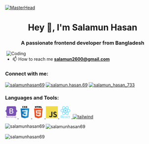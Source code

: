 [![MasterHead](https://present.readthedocs.io/en/latest/_images/welcome-to-coding.gif)](https://SalamunHasan.69)
<h1 align="center">Hey 👋, I'm Salamun Hasan</h1>
<h3 align="center">A passionate frontend developer from Bangladesh</h3>
<img align="right" width="500" src="https://camo.githubusercontent.com/e278cbf655da98c004011927c9b4ef9ace0e73c9b8a41892b778bbe03c045379/68747470733a2f2f637373706f696e743130312e636f6d2f77702d636f6e74656e742f75706c6f6164732f323032302f31302f446576656c6f7065722d6f6e2d6c6170746f702e676966" alt="Coding">



- 📫 How to reach me **salamun2600@gmail.com**



<h3 align="left">Connect with me:</h3>
<p align="left">
<a href="https://linkedin.com/in/salamunhasan69" target="blank"><img align="center" src="https://raw.githubusercontent.com/rahuldkjain/github-profile-readme-generator/master/src/images/icons/Social/linked-in-alt.svg" alt="salamunhasan69" height="30" width="40" /></a>
<a href="https://fb.com/salamun.hasan.69" target="blank"><img align="center" src="https://raw.githubusercontent.com/rahuldkjain/github-profile-readme-generator/master/src/images/icons/Social/facebook.svg" alt="salamun.hasan.69" height="30" width="40" /></a>
<a href="https://instagram.com/salamun_hasan_733" target="blank"><img align="center" src="https://raw.githubusercontent.com/rahuldkjain/github-profile-readme-generator/master/src/images/icons/Social/instagram.svg" alt="salamun_hasan_733" height="30" width="40" /></a>
</p>

<h3 align="left">Languages and Tools:</h3>
<p align="left"> <a href="https://getbootstrap.com" target="_blank" rel="noreferrer"> <img src="https://raw.githubusercontent.com/devicons/devicon/master/icons/bootstrap/bootstrap-plain-wordmark.svg" alt="bootstrap" width="40" height="40"/> </a> <a href="https://www.w3schools.com/css/" target="_blank" rel="noreferrer"> <img src="https://raw.githubusercontent.com/devicons/devicon/master/icons/css3/css3-original-wordmark.svg" alt="css3" width="40" height="40"/> </a> <a href="https://www.w3.org/html/" target="_blank" rel="noreferrer"> <img src="https://raw.githubusercontent.com/devicons/devicon/master/icons/html5/html5-original-wordmark.svg" alt="html5" width="40" height="40"/> </a> <a href="https://developer.mozilla.org/en-US/docs/Web/JavaScript" target="_blank" rel="noreferrer"> <img src="https://raw.githubusercontent.com/devicons/devicon/master/icons/javascript/javascript-original.svg" alt="javascript" width="40" height="40"/> </a> <a href="https://reactjs.org/" target="_blank" rel="noreferrer"> <img src="https://raw.githubusercontent.com/devicons/devicon/master/icons/react/react-original-wordmark.svg" alt="react" width="40" height="40"/> </a> <a href="https://tailwindcss.com/" target="_blank" rel="noreferrer"> <img src="https://www.vectorlogo.zone/logos/tailwindcss/tailwindcss-icon.svg" alt="tailwind" width="40" height="40"/> </a> </p>

<p><img align="left" src="https://github-readme-stats.vercel.app/api/top-langs?username=salamunhasan69&show_icons=true&locale=en&layout=compact" alt="salamunhasan69" /></p>

<p>&nbsp;<img align="center" src="https://github-readme-stats.vercel.app/api?username=salamunhasan69&show_icons=true&locale=en" alt="salamunhasan69" /></p>

<p><img align="center" src="https://github-readme-streak-stats.herokuapp.com/?user=salamunhasan69&" alt="salamunhasan69" /></p>

